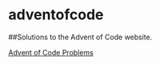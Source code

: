 # adventofcode
##Solutions to the Advent of Code website.

[Advent of Code Problems][advent]

[advent]:http://adventofcode.com/
